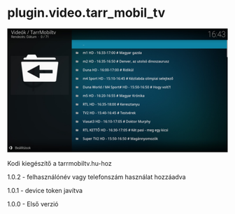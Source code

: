 # plugin.video.tarr_mobil_tv
![Logo](resources/screenshots/screenshot-2.jpg)

Kodi kiegészítő a tarrmobiltv.hu-hoz

1.0.2 - felhasználónév vagy telefonszám használat hozzáadva

1.0.1 - device token javítva

1.0.0 - Első verzió